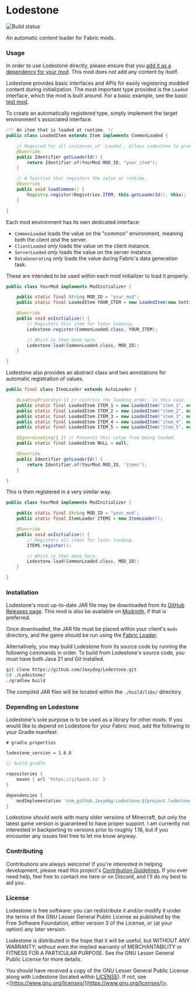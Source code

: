 <!-- modrinth_exclude.start -->
# Lodestone

![Build status](https://github.com/Jaxydog/Lodestone/actions/workflows/build.yml/badge.svg)

<!-- modrinth_exclude.end -->
An automatic content loader for Fabric mods.

### Usage

In order to use Lodestone directly, please ensure that
you [add it as a dependency for your mod](#depending-on-lodestone). This mod does not add any content by itself.

Lodestone provides basic interfaces and APIs for easily registering modded content during initialization. The most
important type provided is the `Loaded` interface, which the mod is built around. For a basic example, see the
basic [test mod](https://github.com/Jaxydog/Lodestone/tree/main/src/test).

To create an automatically registered type, simply implement the target environment's associated interface.

```java
/** An item that is loaded at runtime. */
public class LoadedItem extends Item implements CommonLoaded {

    // Required for all instances of `Loaded`. Allows Lodestone to group registered values by mod identifier.
    @Override
    public Identifier getLoaderId() {
        return Identifier.of(YourMod.MOD_ID, "your_item");
    }

    // A function that registers the value at runtime.
    @Override
    public void loadCommon() {
        Registry.register(Registries.ITEM, this.getLoaderId(), this);
    }

}
```

Each mod environment has its own dedicated interface:

- `CommonLoaded` loads the value on the "common" environment, meaning both the client *and* the server.
- `ClientLoaded` *only* loads the value on the client instance.
- `ServerLoaded` *only* loads the value on the server instance.
- `DataGenerating` *only* loads the value during Fabric's data generation task.

These are intended to be used within each mod initializer to load it properly.

```java
public class YourMod implements ModInitializer {

    public static final String MOD_ID = "your_mod";
    public static final LoadedItem YOUR_ITEM = new LoadedItem(new Settings());

    @Override
    public void onInitialize() {
        // Registers this item for later loading.
        Lodestone.register(CommonLoaded.class, YOUR_ITEM);

        // Which is then done here.
        Lodestone.load(CommonLoaded.class, MOD_ID);
    }

}
```

Lodestone also provides an abstract class and two annotations for automatic registration of values.

```java
public final class ItemLoader extends AutoLoader {

    @LoadingPriority(-1) // Controls the loading order. In this case, this loads last.
    public static final LoadedItem ITEM_1 = new LoadedItem("item_1", new Settings());
    public static final LoadedItem ITEM_2 = new LoadedItem("item_2", new Settings());
    public static final LoadedItem ITEM_3 = new LoadedItem("item_3", new Settings());
    public static final LoadedItem ITEM_4 = new LoadedItem("item_4", new Settings());
    public static final LoadedItem ITEM_5 = new LoadedItem("item_5", new Settings());

    @IgnoreLoading({ }) // Prevents this value from being loaded.
    public static final LoadedItem NULL = null;

    @Override
    public Identifier getLoaderId() {
        return Identifier.of(YourMod.MOD_ID, "items");
    }

}
```

This is then registered in a very similar way.

```java
public class YourMod implements ModInitializer {

    public static final String MOD_ID = "your_mod";
    public static final ItemLoader ITEMS = new ItemLoader();

    @Override
    public void onInitialize() {
        // Registers all items for later loading.
        ITEMS.register();

        // Which is then done here.
        Lodestone.load(CommonLoaded.class, MOD_ID);
    }

}
```
<!-- modrinth_exclude.start -->
### Installation

Lodestone's most up-to-date JAR file may be downloaded from
its [GitHub Releases page](https://github.com/Jaxydog/Lodestone/releases). This mod is also be available
on [Modrinth](https://modrinth.com/mod/lodestone-lib), if that is preferred.

Once downloaded, the JAR file must be placed within your client's `mods` directory, and the game should be run using
the [Fabric Loader](https://fabricmc.net/).

Alternatively, you may build Lodestone from its source code by running the following commands in order. To build
from Lodestone's source code, you must have both Java 21 and Git installed.

```sh
git clone https://github.com/Jaxydog/Lodestone.git
cd ./Lodestone/
./gradlew build
```

The compiled JAR files will be located within the `./build/libs/` directory.
<!-- modrinth_exclude.end -->
### Depending on Lodestone

Lodestone's sole purpose is to be used as a library for other mods. If you would like to depend on Lodestone for your
Fabric mod, add the following to your Gradle manifest:

```properties
# gradle.properties

lodestone_version = 1.6.0
```

```groovy
// build.gradle

repositories {
    maven { url 'https://jitpack.io' }
}

dependencies {
    modImplementation 'com.github.Jaxydog:Lodestone:${project.lodestone_version}'
}
```

Lodestone *should* work with many older versions of Minecraft, but only the latest game version is guaranteed to have
proper support. I am currently not interested in backporting to versions prior to roughly 1.18, but if you encounter any
issues feel free to let me know anyway.
<!-- modrinth_exclude.start -->
### Contributing

Contributions are always welcome! If you're interested in helping development, please read this
project's [Contribution Guidelines](docs/CONTRIBUTING.md). If you ever need help, feel free to contact me here or on
Discord, and I'll do my best to aid you.

### License

Lodestone is free software: you can redistribute it and/or modify it under the terms of the GNU Lesser General Public
License as published by the Free Software Foundation, either version 3 of the License, or (at your option) any later
version.

Lodestone is distributed in the hope that it will be useful, but WITHOUT ANY WARRANTY; without even the implied
warranty of MERCHANTABILITY or FITNESS FOR A PARTICULAR PURPOSE. See the GNU Lesser General Public License for more
details.

You should have received a copy of the GNU Lesser General Public License along with Lodestone (located
within [LICENSE](./LICENSE)). If not, see <[https://www.gnu.org/licenses/](https://www.gnu.org/licenses/)>.
<!-- modrinth_exclude.end -->
